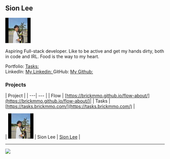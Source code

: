 <style>@import url("//readme.codeadam.ca/readme.css");</style>

## Sion Lee

![Sion Lee](../images/sionlee.jpg)

Aspiring Full-stack developer. Like to be active and get my hands dirty, both in code and IRL. Food is the way to my heart.

Portfolio: [Tasks: ](https://tasks.brickmmo.com/)  
LinkedIn: [My Linkedin: ](https://www.linkedin.com/in/sion-lee-lnkdin/)
GitHub: [My Github: ](https://github.com/AndrewJamesBarker)  

### Projects

| Project |
| ---| --- |
| Flow | [https://brickmmo.github.io/flow-about/](https://brickmmo.github.io/flow-about/)|
| Tasks | [https://tasks.brickmmo.com/](https://tasks.brickmmo.com/)   |

| ![Sion Lee](images/sionlee.jpg) | Sion Lee | [Sion Lee](students/sionara.markdown) |


---

<a href="https://brickmmo.com">
<img src="https://brickmmo.com/images/brickmmo-logo-horizontal.jpg" width="100">
</a>

